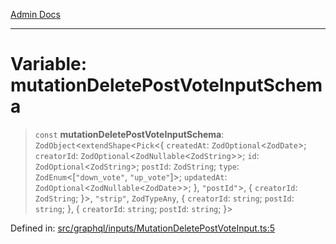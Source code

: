 [Admin Docs](/)

***

# Variable: mutationDeletePostVoteInputSchema

> `const` **mutationDeletePostVoteInputSchema**: `ZodObject`\<`extendShape`\<`Pick`\<\{ `createdAt`: `ZodOptional`\<`ZodDate`\>; `creatorId`: `ZodOptional`\<`ZodNullable`\<`ZodString`\>\>; `id`: `ZodOptional`\<`ZodString`\>; `postId`: `ZodString`; `type`: `ZodEnum`\<\[`"down_vote"`, `"up_vote"`\]\>; `updatedAt`: `ZodOptional`\<`ZodNullable`\<`ZodDate`\>\>; \}, `"postId"`\>, \{ `creatorId`: `ZodString`; \}\>, `"strip"`, `ZodTypeAny`, \{ `creatorId`: `string`; `postId`: `string`; \}, \{ `creatorId`: `string`; `postId`: `string`; \}\>

Defined in: [src/graphql/inputs/MutationDeletePostVoteInput.ts:5](https://github.com/Sourya07/talawa-api/blob/aac5f782223414da32542752c1be099f0b872196/src/graphql/inputs/MutationDeletePostVoteInput.ts#L5)
